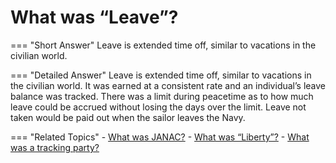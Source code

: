 # What was “Leave”?


=== "Short Answer"
    Leave is extended time off, similar to vacations in the civilian world.

=== "Detailed Answer"
    Leave is extended time off, similar to vacations in the civilian world.  It was earned at a consistent rate and an individual’s leave balance was tracked.  There was a limit during peacetime as to how much leave could be accrued without losing the days over the limit.  Leave not taken would be paid out when the sailor leaves the Navy.

=== "Related Topics"
    - [What was JANAC?](./what-was-janac.md)
    - [What was “Liberty”?](./what-was-liberty.md)
    - [What was a tracking party?](./what-was-a-tracking-party.md)
